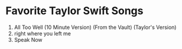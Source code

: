 # Favorite Taylor Swift Songs
1. All Too Well (10 Minute Version) (From the Vault) (Taylor's Version)
2. right where you left me
3. Speak Now
